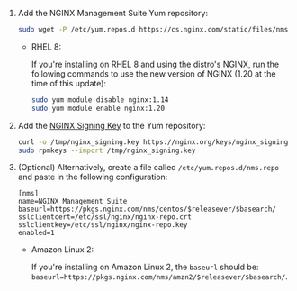 1. Add the NGINX Management Suite Yum repository:

   ```bash
   sudo wget -P /etc/yum.repos.d https://cs.nginx.com/static/files/nms.repo
   ```

   - RHEL 8:

      If you're installing on RHEL 8 and using the distro's NGINX, run the following commands to use the new version of NGINX (1.20 at the time of this update):

      ```bash
      sudo yum module disable nginx:1.14
      sudo yum module enable nginx:1.20
      ```

1. Add the [NGINX Signing Key](https://nginx.org/keys/nginx_signing.key) to the Yum repository:

    ```bash
    curl -o /tmp/nginx_signing.key https://nginx.org/keys/nginx_signing.key
    sudo rpmkeys --import /tmp/nginx_signing.key
    ```

1. (Optional) Alternatively, create a file called `/etc/yum.repos.d/nms.repo` and paste in the following configuration:

   ```text
   [nms]
   name=NGINX Management Suite
   baseurl=https://pkgs.nginx.com/nms/centos/$releasever/$basearch/
   sslclientcert=/etc/ssl/nginx/nginx-repo.crt
   sslclientkey=/etc/ssl/nginx/nginx-repo.key
   enabled=1
   ```

   - Amazon Linux 2:

      If you're installing on Amazon Linux 2, the `baseurl` should be: `baseurl=https://pkgs.nginx.com/nms/amzn2/$releasever/$basearch/`.
